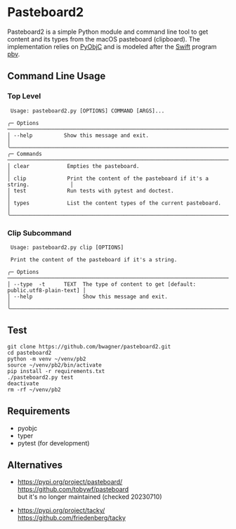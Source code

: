 # Pasteboard2
Pasteboard2 is a simple Python module and command line tool to get content and
its types from the macOS pasteboard (clipboard). The implementation relies on
[PyObjC](https://pypi.org/project/pyobjc/) and is modeled after the
[Swift](https://en.wikipedia.org/wiki/Swift_(programming_language)) program
[pbv](https://github.com/chee/pbv).

## Command Line Usage
### Top Level
```
 Usage: pasteboard2.py [OPTIONS] COMMAND [ARGS]...

╭─ Options ──────────────────────────────────────────────────────────────────────────╮
│ --help          Show this message and exit.                                        │
╰────────────────────────────────────────────────────────────────────────────────────╯
╭─ Commands ─────────────────────────────────────────────────────────────────────────╮
│ clear            Empties the pasteboard.                                           │
│ clip             Print the content of the pasteboard if it's a string.             │
│ test             Run tests with pytest and doctest.                                │
│ types            List the content types of the current pasteboard.                 │
╰────────────────────────────────────────────────────────────────────────────────────╯
```
### Clip Subcommand
```
 Usage: pasteboard2.py clip [OPTIONS]

 Print the content of the pasteboard if it's a string.

╭─ Options ──────────────────────────────────────────────────────────────────────────╮
│ --type  -t      TEXT  The type of content to get [default: public.utf8-plain-text] │
│ --help                Show this message and exit.                                  │
╰────────────────────────────────────────────────────────────────────────────────────╯
```
## Test
```
git clone https://github.com/bwagner/pasteboard2.git
cd pasteboard2
python -m venv ~/venv/pb2
source ~/venv/pb2/bin/activate
pip install -r requirements.txt
./pasteboard2.py test
deactivate
rm -rf ~/venv/pb2
```
## Requirements
- pyobjc
- typer
- pytest (for development)
## Alternatives
- https://pypi.org/project/pasteboard/ \
  https://github.com/tobywf/pasteboard \
  but it's no longer maintained (checked 20230710)

- https://pypi.org/project/tacky/ \
  https://github.com/friedenberg/tacky

